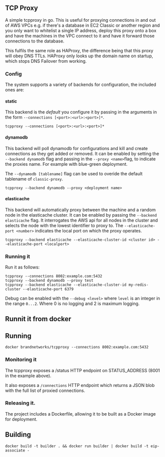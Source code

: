 ## TCP Proxy

A simple tcpproxy in go. This is useful for proxying connections in and out of AWS VPCs e.g. if there's a database in 
EC2 Classic or another region and you only want to whitelist a single IP address, deploy this proxy onto a box and have
the machines in the VPC connect to it and have it forward those connections to the database.

This fulfils the same role as HAProxy, the difference being that this proxy will obey DNS TTLs. HAProxy only looks up
the domain name on startup, which stops DNS Failover from working.

### Config

The system supports a variety of backends for configuration, the included ones are:
#### static
   This backend is the *default* you configure it by passing in the arguments in the form `--connections [<port>:<url>:<port>]*`.

    tcpproxy --connections [<port>:<url>:<port>]*

#### dynamodb
This backend will poll dynamodb for configurations and kill and create connections as they get added or removed.
It can be enabled by setting the `--backend dynamodb` flag and passing in the `--proxy <name>`flag,
to indicate the proxies name. For example with blue-green deployment.

The `--dynamodb [tablename]` flag can be used to overide the default tablename of `classic-proxy`.

    tcpproxy --backend dynamodb --proxy <deployment name>

#### elasticache
This backend will automatically proxy between the machine and a random node in the elasticache cluster.
It can be enabled by passing the `--backend elasticache` flag. It interrogates the AWS api for all nodes
in the cluster and selects the node with the lowest identifier to proxy to. The `--elasticache-port <number>` indicates the
local port on which the proxy operates.

    tcpproxy --backend elasticache --elasticache-cluster-id <cluster id> --elasticache-port <localport>

### Running it

Run it as follows:

    tcpproxy --connections 8002:example.com:5432
    tcpproxy --backend dynamodb --proxy test
    tcpproxy --backend elasticache --elasticache-cluster-id my-redis-cluster --elasticache-port 6379

Debug can be enabled with the `--debug <level>` where `level` is an integer in the range `0...2`. Where 0 is no logging and 2 is maximum logging.

## Runnit it from docker

## Running

    docker brandnetworks/tcpproxy --connections 8002:example.com:5432

### Monitoring it

The tcpproxy exposes a /status HTTP endpoint on STATUS_ADDRESS (8001 in the example above).

It also exposes a `/connections` HTTP endpoint which returns a JSON blob with the full list of proxied connections.

### Releasing it.

The project includes a Dockerfile, allowing it to be built as a Docker image for deployment.

## Building

    docker build -t builder . && docker run builder | docker build -t eip-associate -
